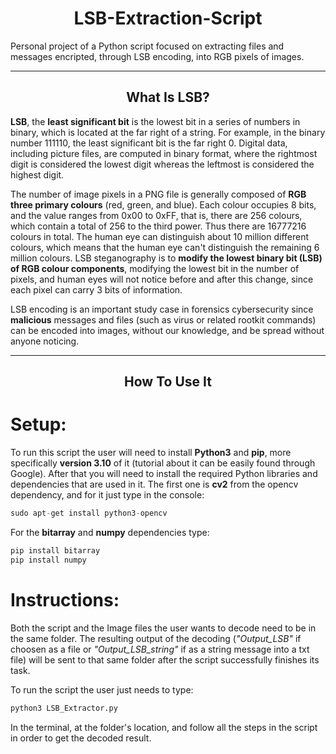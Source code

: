<h1 align="center">LSB-Extraction-Script</h1>

Personal project of a Python script focused on extracting files and messages encripted, through LSB encoding, into RGB pixels of images.

--------------------------------

<h2 align="center">What Is LSB?</h2>

**LSB**, the **least significant bit** is the lowest bit in a series of numbers in binary, which is located at the far right of a string. For example, in the binary
number 111110, the least significant bit is the far right 0. Digital data, including picture files, are computed in binary format, where the rightmost digit is
considered the lowest digit whereas the leftmost is considered the highest digit.

The number of image pixels in a PNG file is generally composed of **RGB three primary colours** (red, green, and blue). Each colour occupies 8 bits, and the value
ranges from 0x00 to 0xFF, that is, there are 256 colours, which contain a total of 256 to the third power. Thus there are 16777216 colours in total. The human eye can
distinguish about 10 million different colours, which means that the human eye can't distinguish the remaining 6 million colours. LSB steganography is to **modify the
lowest binary bit (LSB) of RGB colour components**, modifying the lowest bit in the number of pixels, and human eyes will not notice before and after this change,
since each pixel can carry 3 bits of information.

LSB encoding is an important study case in forensics cybersecurity since **malicious** messages and files (such as virus or related rootkit commands) can be encoded
into images, without our knowledge, and be spread without anyone noticing.

--------------------------------

<h2 align="center">How To Use It</h2>

# Setup:

To run this script the user will need to install **Python3** and **pip**, more specifically **version 3.10** of it (tutorial about it can be easily found through
Google). After that you will need to install the required Python libraries and dependencies that are used in it. The first one is **cv2** from the opencv dependency,
and for it just type in the console:

```s
sudo apt-get install python3-opencv
```

For the **bitarray** and **numpy** dependencies type:

```s
pip install bitarray
pip install numpy
```

# Instructions:

Both the script and the Image files the user wants to decode need to be in the same folder. The resulting output of the decoding (_"Output_LSB"_ if choosen as a file
or _"Output_LSB_string"_ if as a string message into a txt file) will be sent to that same folder after the script successfully finishes its task.

To run the script the user just needs to type:

```s
python3 LSB_Extractor.py
```

In the terminal, at the folder's location, and follow all the steps in the script in order to get the decoded result.
